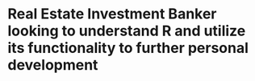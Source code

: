 # Real Estate Investment Banker looking to understand R and utilize its functionality to further personal development
